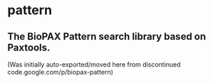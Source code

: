 # pattern

## The BioPAX Pattern search library based on Paxtools.


(Was initially auto-exported/moved here from discontinued code.google.com/p/biopax-pattern)

